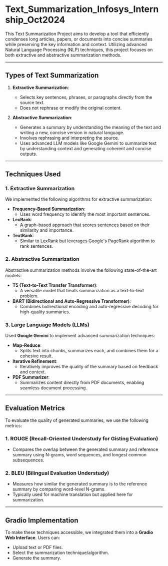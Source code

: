 # Text_Summarization_Infosys_Internship_Oct2024
This Text Summarization Project aims to develop a tool that efficiently condenses long articles, papers, or documents into concise summaries while preserving the key information and context. Utilizing advanced Natural Language Processing (NLP) techniques, this project focuses on both extractive and abstractive summarization methods.

---

## **Types of Text Summarization**

1. **Extractive Summarization**:
   - Selects key sentences, phrases, or paragraphs directly from the source text.
   - Does not rephrase or modify the original content.

2. **Abstractive Summarization**:
   - Generates a summary by understanding the meaning of the text and writing a new, concise version in natural language.
   - Involves rephrasing and interpreting the source.
   - Uses advanced LLM models like Google Gemini to summarize text by understanding context and generating coherent and concise outputs.

---

## **Techniques Used**

### 1. **Extractive Summarization**
We implemented the following algorithms for extractive summarization:
- **Frequency-Based Summarization**:
  - Uses word frequency to identify the most important sentences.
- **LexRank**:
  - A graph-based approach that scores sentences based on their similarity and importance.
- **TextRank**:
  - Similar to LexRank but leverages Google's PageRank algorithm to rank sentences.

### 2. **Abstractive Summarization**
Abstractive summarization methods involve the following state-of-the-art models:
- **T5 (Text-to-Text Transfer Transformer)**:
  - A versatile model that treats summarization as a text-to-text problem.
- **BART (Bidirectional and Auto-Regressive Transformer)**:
  - Combines bidirectional encoding and auto-regressive decoding for high-quality summaries.

### 3. **Large Language Models (LLMs)**
Used **Google Gemini** to implement advanced summarization techniques:
- **Map-Reduce**:
  - Splits text into chunks, summarizes each, and combines them for a cohesive result.
- **Iterative Refinement**:
  - Iteratively improves the quality of the summary based on feedback and context.
- **PDF Summarizer**:
  - Summarizes content directly from PDF documents, enabling seamless document processing.

---

## **Evaluation Metrics**  
To evaluate the quality of generated summaries, we use the following metrics:  

### **1. ROUGE (Recall-Oriented Understudy for Gisting Evaluation)**  
- Compares the overlap between the generated summary and reference summary using N-grams, word sequences, and longest common subsequences.  

### **2. BLEU (Bilingual Evaluation Understudy)**  
- Measures how similar the generated summary is to the reference summary by comparing word-level N-grams.  
- Typically used for machine translation but applied here for summarization.  

---

## **Gradio Implementation**
To make these techniques accessible, we integrated them into a **Gradio Web Interface**. Users can:
- Upload text or PDF files.
- Select the summarization technique/algorithm.
- Generate the summary.
